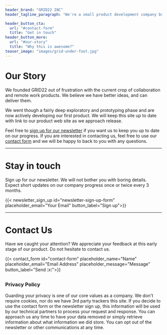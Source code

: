 ```yaml
---
header_brand: "GRID22 INC"
header_tagline_paragraph: "We're a small product development company building infrastructure and tools to enable the next generation of distributed and remote work."

header_button_cta:
  url: "#contact-form"
  title: "Get in touch"
header_button_more:
  url: "#our-story"
  title: "Why this is awesome?"
teaser_image: "images/grid-under-foot.jpg"
---
```


# Our Story

We founded GRID22 out of frustration with the current crop of collaboration and remote work products.  We believe we have better ideas, and can deliver them.

We went though a fairly deep exploratory and prototyping phase and are now actively developing our first product.  We will keep this site up to date with link to our product web site as we approach release.

Feel free to [sign up for our newsletter](#stay-in-touch) if you want us to keep you up to date on our progress.  If you are interested in contacting us, feel free to use our [contact form](#contact-us) and we will be happy to back to you with any questions.

---

# Stay in touch

Sign up for our newsletter. We will not bother you with boring details. Expect short updates on our company progress once or twice every 3 months.

{{< newsletter_sign_up id="newsletter-sign-up-form" placeholder_email="Your Email" button_label="Sign up">}}

---

# Contact Us

Have we caught your attention? We appreciate your feedback at this early stage of our product. Do not hesitate to contact us.

{{< contact_form id="contact-form" placeholder_name="Name" placeholder_email="Email Address" placeholder_message="Message" button_label="Send ✉️">}}

<!-- # Imprint & Privacy Policy

GRID22 INC
14205 Se 36th Street, Suite 100
Bellevue WA 98006

E-mail: jane@doe.net
Phone: 580-689-0577 -->

### Privacy Policy

Guarding your privacy is one of our core values as a company.  We don't require cookies, nor do we have 3rd party trackers this site.  If you decide to use the contact form or the newsletter sign up, this information will be used by our technical partners to process your request and response.  You can approach us any time to have your data removed or simply retrieve information about what information we did store.   You can opt out of the newsletter or other communications at any time.